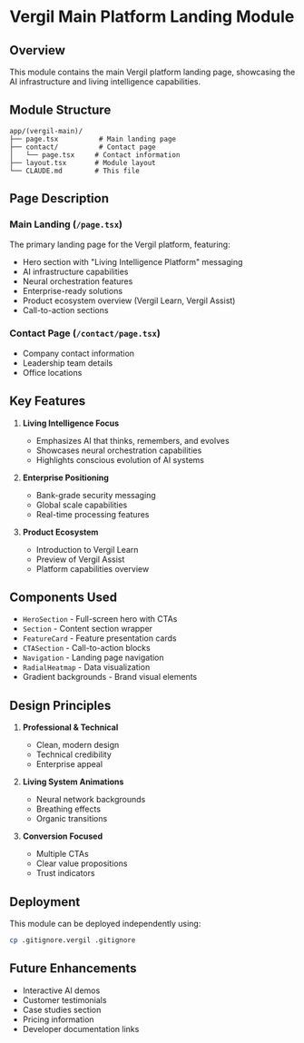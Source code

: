 # Vergil Main Platform Landing Module

## Overview

This module contains the main Vergil platform landing page, showcasing the AI infrastructure and living intelligence capabilities.

## Module Structure

```
app/(vergil-main)/
├── page.tsx          # Main landing page
├── contact/          # Contact page
│   └── page.tsx     # Contact information
├── layout.tsx       # Module layout
└── CLAUDE.md        # This file
```

## Page Description

### Main Landing (`/page.tsx`)
The primary landing page for the Vergil platform, featuring:
- Hero section with "Living Intelligence Platform" messaging
- AI infrastructure capabilities
- Neural orchestration features
- Enterprise-ready solutions
- Product ecosystem overview (Vergil Learn, Vergil Assist)
- Call-to-action sections

### Contact Page (`/contact/page.tsx`)
- Company contact information
- Leadership team details
- Office locations

## Key Features

1. **Living Intelligence Focus**
   - Emphasizes AI that thinks, remembers, and evolves
   - Showcases neural orchestration capabilities
   - Highlights conscious evolution of AI systems

2. **Enterprise Positioning**
   - Bank-grade security messaging
   - Global scale capabilities
   - Real-time processing features

3. **Product Ecosystem**
   - Introduction to Vergil Learn
   - Preview of Vergil Assist
   - Platform capabilities overview

## Components Used

- `HeroSection` - Full-screen hero with CTAs
- `Section` - Content section wrapper
- `FeatureCard` - Feature presentation cards
- `CTASection` - Call-to-action blocks
- `Navigation` - Landing page navigation
- `RadialHeatmap` - Data visualization
- Gradient backgrounds - Brand visual elements

## Design Principles

1. **Professional & Technical**
   - Clean, modern design
   - Technical credibility
   - Enterprise appeal

2. **Living System Animations**
   - Neural network backgrounds
   - Breathing effects
   - Organic transitions

3. **Conversion Focused**
   - Multiple CTAs
   - Clear value propositions
   - Trust indicators

## Deployment

This module can be deployed independently using:
```bash
cp .gitignore.vergil .gitignore
```

## Future Enhancements

- Interactive AI demos
- Customer testimonials
- Case studies section
- Pricing information
- Developer documentation links